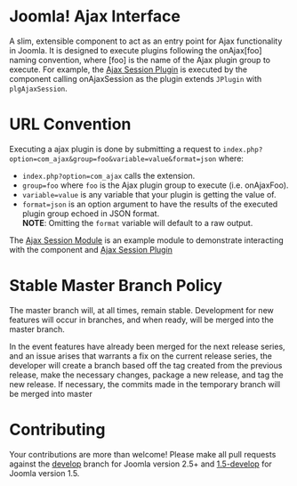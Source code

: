 Joomla! Ajax Interface
========
A slim, extensible component to act as an entry point for Ajax functionality in Joomla. It is designed to execute plugins following the onAjax[foo] naming convention, where [foo] is the name of the Ajax plugin group to execute. For example, the [Ajax Session Plugin](https://github.com/betweenbrain/Ajax-Session-Plugin) is executed by the component calling  onAjaxSession as the plugin extends `JPlugin` with `plgAjaxSession`.

URL Convention
==============
Executing a ajax plugin is done by submitting a request to `index.php?option=com_ajax&group=foo&variable=value&format=json` where:

* `index.php?option=com_ajax` calls the extension.
* `group=foo` where `foo` is the Ajax plugin group to execute (i.e. onAjaxFoo).
* `variable=value` is any variable that your plugin is getting the value of.
* `format=json` is an option argument to have the results of the executed plugin group echoed in JSON format.<br/>
**NOTE**: Omitting the `format` variable will default to a raw output.

The [Ajax Session Module](https://github.com/betweenbrain/Ajax-Session-Module) is an example module to demonstrate interacting with the component and [Ajax Session Plugin](https://github.com/betweenbrain/Ajax-Session-Plugin)

Stable Master Branch Policy
====================
The master branch will, at all times, remain stable. Development for new features will occur in branches, and when ready, will be merged into the master branch.

In the event features have already been merged for the next release series, and an issue arises that warrants a fix on the current release series, the developer will create a branch based off the tag created from the previous release, make the necessary changes, package a new release, and tag the new release. If necessary, the commits made in the temporary branch will be merged into master

Contributing
====================
Your contributions are more than welcome! Please make all pull requests against the [develop](https://github.com/betweenbrain/Joomla-Ajax-Interface/tree/develop) branch for Joomla version 2.5+ and [1.5-develop](https://github.com/betweenbrain/Joomla-Ajax-Interface/tree/1.5-develop) for Joomla version 1.5.